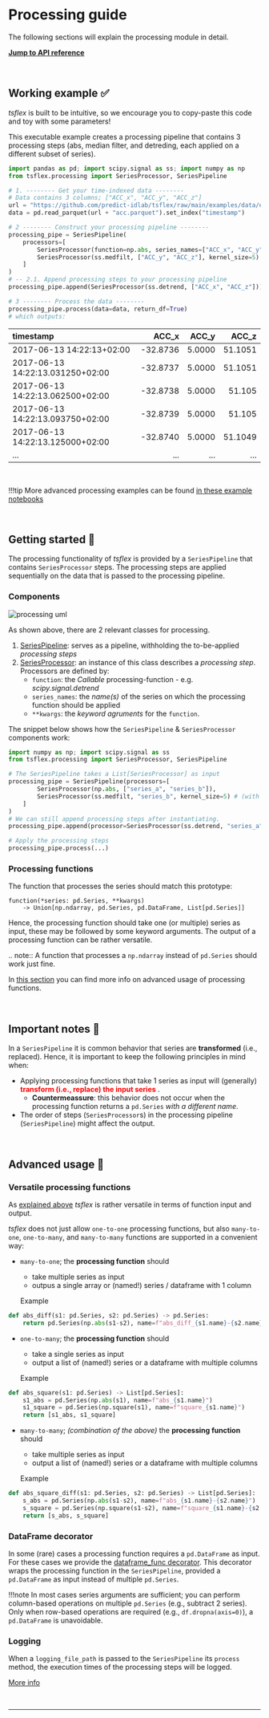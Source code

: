 # Processing guide

The following sections will explain the processing module in detail.

[**Jump to API reference**](#header-submodules)

<br>

## Working example ✅

_tsflex_ is built to be intuitive, so we encourage you to copy-paste this code and toy with some parameters! <br>

This executable example creates a processing pipeline that contains 3 processing steps (abs, median filter, and detreding, each applied on a different subset of series). <br>

```python
import pandas as pd; import scipy.signal as ss; import numpy as np
from tsflex.processing import SeriesProcessor, SeriesPipeline

# 1. -------- Get your time-indexed data --------
# Data contains 3 columns; ["ACC_x", "ACC_y", "ACC_z"]
url = "https://github.com/predict-idlab/tsflex/raw/main/examples/data/empatica/"
data = pd.read_parquet(url + "acc.parquet").set_index("timestamp")

# 2 -------- Construct your processing pipeline --------
processing_pipe = SeriesPipeline(
    processors=[
        SeriesProcessor(function=np.abs, series_names=["ACC_x", "ACC_y"]),
        SeriesProcessor(ss.medfilt, ["ACC_y", "ACC_z"], kernel_size=5) 
    ]
)
# -- 2.1. Append processing steps to your processing pipeline
processing_pipe.append(SeriesProcessor(ss.detrend, ["ACC_x", "ACC_z"]))

# 3 -------- Process the data --------
processing_pipe.process(data=data, return_df=True)
# which outputs:
```
| timestamp                        |    ACC_x |   ACC_y |   ACC_z |
|:---------------------------------|---------:|--------:|--------:|
| 2017-06-13 14:22:13+02:00        | -32.8736 |  5.0000 | 51.1051 |
| 2017-06-13 14:22:13.031250+02:00 | -32.8737 |  5.0000 | 51.1051 |
| 2017-06-13 14:22:13.062500+02:00 | -32.8738 |  5.0000 | 51.105  |
| 2017-06-13 14:22:13.093750+02:00 | -32.8739 |  5.0000 | 51.105  |
| 2017-06-13 14:22:13.125000+02:00 | -32.8740 |  5.0000 | 51.1049 |
| ...                              | ...      | ...     | ...     |
<br>

!!!tip 
    More advanced processing examples can be found [in these example notebooks](https://github.com/predict-idlab/tsflex/tree/main/examples)

<br>

## Getting started 🚀

The processing functionality of _tsflex_ is provided by a `SeriesPipeline` that contains `SeriesProcessor` steps. The processing steps are applied sequentially on the data that is passed to the processing pipeline.

### Components
![processing uml](https://raw.githubusercontent.com/predict-idlab/tsflex/main/docs/_static/series_uml.png)

As shown above, there are 2 relevant classes for processing.

1. [SeriesPipeline](/tsflex/processing/#tsflex.processing.SeriesPipeline): serves as a pipeline, withholding the to-be-applied _processing steps_
2. [SeriesProcessor](/tsflex/processing/#tsflex.processing.SeriesProcessor): an instance of this class describes a _processing step_. <br>Processors are defined by:
      * `function`: the _Callable_ processing-function - e.g. _scipy.signal.detrend_
      * `series_names`: the _name(s)_ of the series on which the processing function should be applied
      * `**kwargs`: the _keyword agruments_ for the `function`.

The snippet below shows how the `SeriesPipeline` & `SeriesProcessor` components work:

```python
import numpy as np; import scipy.signal as ss
from tsflex.processing import SeriesProcessor, SeriesPipeline

# The SeriesPipeline takes a List[SeriesProcessor] as input
processing_pipe = SeriesPipeline(processors=[
        SeriesProcessor(np.abs, ["series_a", "series_b"]),
        SeriesProcessor(ss.medfilt, "series_b", kernel_size=5) # (with kwargs)
    ]
)
# We can still append processing steps after instantiating.
processing_pipe.append(processor=SeriesProcessor(ss.detrend, "series_a"))

# Apply the processing steps
processing_pipe.process(...)
```

### Processing functions

The function that processes the series should match this prototype:

    function(*series: pd.Series, **kwargs)
        -> Union[np.ndarray, pd.Series, pd.DataFrame, List[pd.Series]]

Hence, the processing function should take one (or multiple) series as input, these may be followed by some keyword arguments. The output of a processing function can be rather versatile.

.. note::
    A function that processes a ``np.ndarray`` instead of ``pd.Series``
    should work just fine.


In [this section](#advanced-usage) you can find more info on advanced usage of processing functions.

<br>

## Important notes 📢

<!-- As processing steps (`SeriesProcessor`s) are applied sequentially in the processing pipeline (`SeriesPipeline`), the order of these steps (might) affect the output. -->

In a `SeriesPipeline` it is common behavior that series are **transformed** (i.e., replaced).
Hence, it is important to keep the following principles in mind when:

- Applying processing functions that take 1 series as input will (generally) <b style="color:red">transform (i.e., replace) the input series</b> .
    - **Countermeassure**: this behavior does not occur when the processing function returns a `pd.Series` _with a different name_.
- The order of steps (`SeriesProcessor`s) in the processing pipeline (`SeriesPipeline`) might affect the output.


<br>

## Advanced usage 👀

### Versatile processing functions

As [explained above](#processing-function) _tsflex_ is rather versatile in terms of function input and output.

_tsflex_ does not just allow ``one-to-one`` processing functions, but also ``many-to-one``, ``one-to-many``, and ``many-to-many`` functions are supported in a convenient way:

- ``many-to-one``; the **processing function** should 
    - take multiple series as input 
    - outpus a single array or (named!) series / dataframe with 1 column

    Example
```python
def abs_diff(s1: pd.Series, s2: pd.Series) -> pd.Series:
    return pd.Series(np.abs(s1-s2), name=f"abs_diff_{s1.name}-{s2.name}")
```
- ``one-to-many``; the **processing function** should
    - take a single series as input  
    - output a list of (named!) series or a dataframe with multiple columns
    
    Example
```python
def abs_square(s1: pd.Series) -> List[pd.Series]:
    s1_abs = pd.Series(np.abs(s1), name=f"abs_{s1.name}")
    s1_square = pd.Series(np.square(s1), name=f"square_{s1.name}")
    return [s1_abs, s1_square]
```

- ``many-to-many``; _(combination of the above)_ the **processing function** should
    - take multiple series as input
    - output a list of (named!) series or a dataframe with multiple columns

    Example
```python
def abs_square_diff(s1: pd.Series, s2: pd.Series) -> List[pd.Series]:
    s_abs = pd.Series(np.abs(s1-s2), name=f"abs_{s1.name}-{s2.name}")
    s_square = pd.Series(np.square(s1-s2), name=f"square_{s1.name}-{s2.name}")
    return [s_abs, s_square]
```

### DataFrame decorator

In some (rare) cases a processing function requires a ``pd.DataFrame`` as input. 
For these cases we provide the [dataframe_func decorator](#tsflex.processing.dataframe_func). This decorator wraps the processing function in the `SeriesPipeline`, provided a ``pd.DataFrame`` as input instead of multiple ``pd.Series``.

!!!note
    In most cases series arguments are sufficient; you can perform column-based operations on multiple `pd.Series` (e.g., subtract 2 series). Only when row-based operations are required (e.g., `df.dropna(axis=0)`), a `pd.DataFrame` is unavoidable.

### Logging

When a `logging_file_path` is passed to the `SeriesPipeline` its `process` method, the execution times of the processing steps will be logged.

[More info](#tsflex.processing.get_processor_logs)

<br>

---
